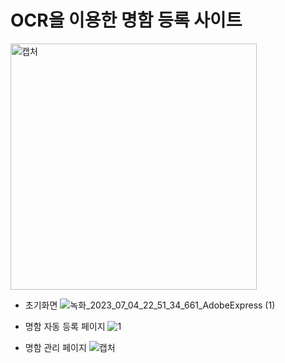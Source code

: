 # OCR을 이용한 명함 등록 사이트

<img width="394" alt="캡처" src="https://github.com/KKKJJJSSS/BusinessCard/assets/118191869/969fa3e7-cfa9-47f1-900d-42a09d0b4bc1">


- 초기화면
![녹화_2023_07_04_22_51_34_661_AdobeExpress (1)](https://github.com/KKKJJJSSS/BusinessCard/assets/118191869/24d6a435-1750-4bfa-be75-5f789f3a28b1)

- 명함 자동 등록 페이지
![1](https://github.com/KKKJJJSSS/BusinessCard/assets/118191869/49e14f69-e00c-4954-8f2d-5f9c0d1d3a67)

- 명함 관리 페이지
![캡처](https://github.com/KKKJJJSSS/BusinessCard/assets/118191869/779688b2-2ba4-47cb-8ea7-6136cd3ea63d)
